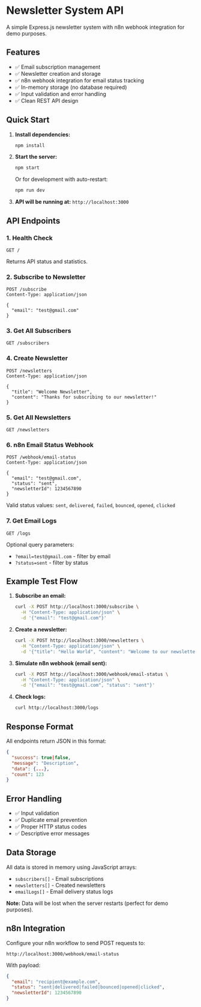 # Newsletter System API

A simple Express.js newsletter system with n8n webhook integration for demo purposes.

## Features

- ✅ Email subscription management
- ✅ Newsletter creation and storage
- ✅ n8n webhook integration for email status tracking
- ✅ In-memory storage (no database required)
- ✅ Input validation and error handling
- ✅ Clean REST API design

## Quick Start

1. **Install dependencies:**
   ```bash
   npm install
   ```

2. **Start the server:**
   ```bash
   npm start
   ```
   
   Or for development with auto-restart:
   ```bash
   npm run dev
   ```

3. **API will be running at:** `http://localhost:3000`

## API Endpoints

### 1. Health Check
```http
GET /
```
Returns API status and statistics.

### 2. Subscribe to Newsletter
```http
POST /subscribe
Content-Type: application/json

{
  "email": "test@gmail.com"
}
```

### 3. Get All Subscribers
```http
GET /subscribers
```

### 4. Create Newsletter
```http
POST /newsletters
Content-Type: application/json

{
  "title": "Welcome Newsletter",
  "content": "Thanks for subscribing to our newsletter!"
}
```

### 5. Get All Newsletters
```http
GET /newsletters
```

### 6. n8n Email Status Webhook
```http
POST /webhook/email-status
Content-Type: application/json

{
  "email": "test@gmail.com",
  "status": "sent",
  "newsletterId": 1234567890
}
```

Valid status values: `sent`, `delivered`, `failed`, `bounced`, `opened`, `clicked`

### 7. Get Email Logs
```http
GET /logs
```

Optional query parameters:
- `?email=test@gmail.com` - filter by email
- `?status=sent` - filter by status

## Example Test Flow

1. **Subscribe an email:**
   ```bash
   curl -X POST http://localhost:3000/subscribe \
     -H "Content-Type: application/json" \
     -d '{"email": "test@gmail.com"}'
   ```

2. **Create a newsletter:**
   ```bash
   curl -X POST http://localhost:3000/newsletters \
     -H "Content-Type: application/json" \
     -d '{"title": "Hello World", "content": "Welcome to our newsletter!"}'
   ```

3. **Simulate n8n webhook (email sent):**
   ```bash
   curl -X POST http://localhost:3000/webhook/email-status \
     -H "Content-Type: application/json" \
     -d '{"email": "test@gmail.com", "status": "sent"}'
   ```

4. **Check logs:**
   ```bash
   curl http://localhost:3000/logs
   ```

## Response Format

All endpoints return JSON in this format:
```json
{
  "success": true|false,
  "message": "Description",
  "data": {...},
  "count": 123
}
```

## Error Handling

- ✅ Input validation
- ✅ Duplicate email prevention
- ✅ Proper HTTP status codes
- ✅ Descriptive error messages

## Data Storage

All data is stored in memory using JavaScript arrays:
- `subscribers[]` - Email subscriptions
- `newsletters[]` - Created newsletters  
- `emailLogs[]` - Email delivery status logs

**Note:** Data will be lost when the server restarts (perfect for demo purposes).

## n8n Integration

Configure your n8n workflow to send POST requests to:
```
http://localhost:3000/webhook/email-status
```

With payload:
```json
{
  "email": "recipient@example.com",
  "status": "sent|delivered|failed|bounced|opened|clicked",
  "newsletterId": 1234567890
}
```
